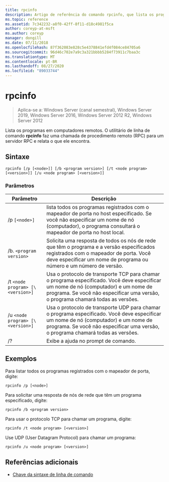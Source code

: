 ```yaml
---
title: rpcinfo
description: Artigo de referência do comando rpcinfo, que lista os programas em um computador remoto.
ms.topic: reference
ms.assetid: 7c342232-a8f0-42ff-8f11-d18c4981f5ca
author: coreyp-at-msft
ms.author: coreyp
manager: dongill
ms.date: 07/11/2018
ms.openlocfilehash: 87f362083e828c5e4378841efd4f084ce84705a6
ms.sourcegitcommit: 96d46c702e7a9c3a321bbbb5284f73911c7baa3c
ms.translationtype: MT
ms.contentlocale: pt-BR
ms.lasthandoff: 08/27/2020
ms.locfileid: "89033744"
---
```

# <a name="rpcinfo"></a>rpcinfo

> Aplica-se a: Windows Server (canal semestral), Windows Server 2019, Windows Server 2016, Windows Server 2012 R2, Windows Server 2012

Lista os programas em computadores remotos. O utilitário de linha de comando **rpcinfo** faz uma chamada de procedimento remoto (RPC) para um servidor RPC e relata o que ele encontra.

## <a name="syntax"></a>Sintaxe

```
rpcinfo [/p [<node>]] [/b <program version>] [/t <node program> [<version>]] [/u <node program> [<version>]]
```

### <a name="parameters"></a>Parâmetros

| Parâmetro | Descrição |
|--|--|
| /p `[<node>]` | lista todos os programas registrados com o mapeador de porta no host especificado. Se você não especificar um nome de nó (computador), o programa consultará o mapeador de porta no host local. |
| /b. `<program version>` | Solicita uma resposta de todos os nós de rede que têm o programa e a versão especificados registrados com o mapeador de porta. Você deve especificar um nome de programa ou número e um número de versão. |
| /t `<node program> [\<version>]` | Usa o protocolo de transporte TCP para chamar o programa especificado. Você deve especificar um nome de nó (computador) e um nome de programa. Se você não especificar uma versão, o programa chamará todas as versões. |
| /u `<node program> [\<version>]` | Usa o protocolo de transporte UDP para chamar o programa especificado. Você deve especificar um nome de nó (computador) e um nome de programa. Se você não especificar uma versão, o programa chamará todas as versões. |
| /? | Exibe a ajuda no prompt de comando. |

## <a name="examples"></a>Exemplos

Para listar todos os programas registrados com o mapeador de porta, digite:

```
rpcinfo /p [<node>]
```

Para solicitar uma resposta de nós de rede que têm um programa especificado, digite:

```
rpcinfo /b <program version>
```

Para usar o protocolo TCP para chamar um programa, digite:

```
rpcinfo /t <node program> [<version>]
```

Use UDP (User Datagram Protocol) para chamar um programa:

```
rpcinfo /u <node program> [<version>]
```

## <a name="additional-references"></a>Referências adicionais

- [Chave da sintaxe de linha de comando](command-line-syntax-key.md)
